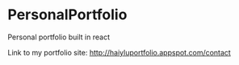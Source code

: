 # PersonalPortfolio
Personal portfolio built in react 

Link to my portfolio site: http://haiyluportfolio.appspot.com/contact
